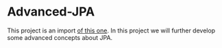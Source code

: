 # Advanced-JPA
This project is an import [of this one](https://github.com/pybalt/JPA-Hibernate). In this project we will further develop some advanced concepts about JPA.
